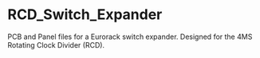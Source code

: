 # RCD_Switch_Expander
PCB and Panel files for a Eurorack switch expander. Designed for the 4MS Rotating Clock Divider (RCD).

